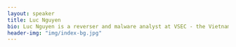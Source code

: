 ```yaml
---
layout: speaker
title: Luc Nguyen 
bio: Luc Nguyen is a reverser and malware analyst at VSEC - the Vietnamese Security Network. He is now focusing on malware emulation and WinNT kernel drivers.
header-img: "img/index-bg.jpg"
---
```

